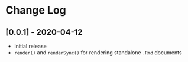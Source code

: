 # Change Log

## [0.0.1] - 2020-04-12

- Initial release
- `render()` and `renderSync()` for rendering standalone `.Rmd` documents